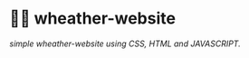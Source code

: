 # :woman_technologist: wheather-website 

*simple wheather-website using CSS, HTML and JAVASCRIPT.*
